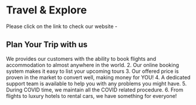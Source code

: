 # Travel & Explore

Please click on the link to check our website -

## Plan Your Trip with us

 We provides our customers with the ability to book flights and accommodation to almost anywhere in the world.
2. Our online booking system makes it easy to list your upcoming tours
3. Our offered price is proven in the market to convert well, making money for YOU!
4. A dedicated support team is available to help you with any problems you might have.
5. During COVID time, we maintain all the COVID related procedure.
6. From flights to luxury hotels to rental cars, we have something for everyone!
